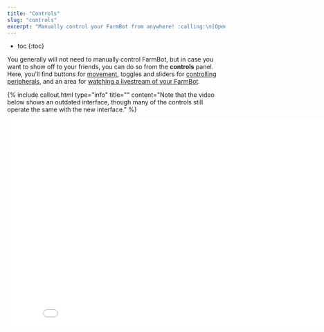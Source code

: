 ```yaml
---
title: "Controls"
slug: "controls"
excerpt: "Manually control your FarmBot from anywhere! :calling:\n[Open this panel in the app](https://my.farm.bot/app/designer/controls)"
---
```


* toc
{:toc}

You generally will not need to manually control FarmBot, but in case you want to show off to your friends, you can do so from the **controls** panel. Here, you'll find buttons for [movement](controls/move.md), toggles and sliders for [controlling peripherals](controls/peripherals.md), and an area for [watching a livestream of your FarmBot](controls/webcam-feeds.md).

{%
include callout.html
type="info"
title=""
content="Note that the video below shows an outdated interface, though many of the controls still operate the same with the new interface."
%}



<iframe class="embedly-embed" src="//cdn.embedly.com/widgets/media.html?url=http%3A%2F%2Fwww.youtube.com%2Fwatch%3Fv%3DQb_acc0wdJU&src=http%3A%2F%2Fwww.youtube.com%2Fembed%2FQb_acc0wdJU&type=text%2Fhtml&key=f2aa6fc3595946d0afc3d76cbbd25dc3&schema=youtube" width="854" height="480" scrolling="no" frameborder="0" allow="autoplay; fullscreen" allowfullscreen="true"></iframe>

